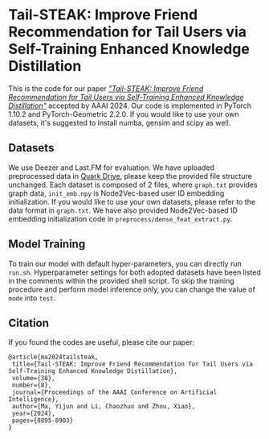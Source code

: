 # Tail-STEAK: Improve Friend Recommendation for Tail Users via Self-Training Enhanced Knowledge Distillation

This is the code for our paper [*"Tail-STEAK: Improve Friend Recommendation for Tail Users via Self-Training Enhanced Knowledge Distillation"*](https://ojs.aaai.org/index.php/AAAI/article/view/28737) accepted by AAAI 2024. Our code is implemented in PyTorch 1.10.2 and PyTorch-Geometric 2.2.0. If you would like to use your own datasets, it's suggested to install numba, gensim and scipy as well.

## Datasets

We use Deezer and Last.FM for evaluation. We have uploaded preprocessed data in [Quark Drive](https://pan.quark.cn/s/d97dcea27d07), please keep the provided file structure unchanged. Each dataset is composed of 2 files, where `graph.txt` provides graph data, `init_emb.npy` is Node2Vec-based user ID embedding initialization. If you would like to use your own datasets, please refer to the data format in `graph.txt`. We have also provided Node2Vec-based ID embedding initialization code in `preprocess/dense_feat_extract.py`.

## Model Training

To train our model with default hyper-parameters, you can directly run `run.sh`. Hyperparameter settings for both adopted datasets have been listed in the comments within the provided shell script. To skip the training procedure and perform model inference only, you can change the value of `mode` into `test`. 

## Citation

If you found the codes are useful, please cite our paper:

```
@article{ma2024tailsteak,
 title={Tail-STEAK: Improve Friend Recommendation for Tail Users via Self-Training Enhanced Knowledge Distillation},
 volume={38},
 number={8},
 journal={Proceedings of the AAAI Conference on Artificial Intelligence},
 author={Ma, Yijun and Li, Chaozhuo and Zhou, Xiao},
 year={2024},
 pages={8895-8903}
}
```
